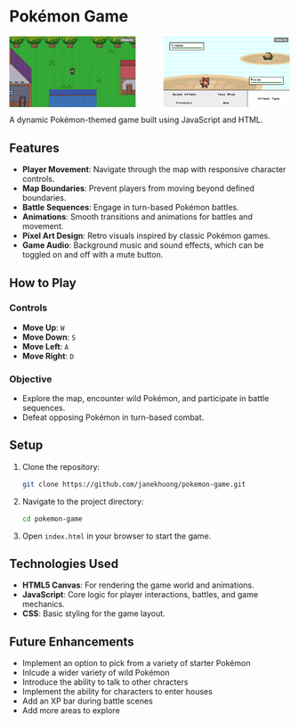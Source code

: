 # Pokémon Game

<div style="display: flex; justify-content: space-between;">
  <img src="./img/game screenshot 1.png" alt="Screenshot 1" width="45%">
  <img src="./img/game screenshot 2.png" alt="Screenshot 2" width="45%">
</div>

A dynamic Pokémon-themed game built using JavaScript and HTML. 

## Features

- **Player Movement**: Navigate through the map with responsive character controls.
- **Map Boundaries**: Prevent players from moving beyond defined boundaries.
- **Battle Sequences**: Engage in turn-based Pokémon battles.
- **Animations**: Smooth transitions and animations for battles and movement.
- **Pixel Art Design**: Retro visuals inspired by classic Pokémon games.
- **Game Audio**: Background music and sound effects, which can be toggled on and off with a mute button.

## How to Play

### Controls

- **Move Up**: `W`
- **Move Down**: `S`
- **Move Left**: `A` 
- **Move Right**: `D`
  
### Objective

- Explore the map, encounter wild Pokémon, and participate in battle sequences.
- Defeat opposing Pokémon in turn-based combat.

## Setup

1. Clone the repository:
   ```bash
   git clone https://github.com/janekhuong/pokemon-game.git
   ```
2. Navigate to the project directory:
   ```bash
   cd pokemon-game
   ```
3. Open `index.html` in your browser to start the game.

## Technologies Used

- **HTML5 Canvas**: For rendering the game world and animations.
- **JavaScript**: Core logic for player interactions, battles, and game mechanics.
- **CSS**: Basic styling for the game layout.

## Future Enhancements
- Implement an option to pick from a variety of starter Pokémon
- Inlcude a wider variety of wild Pokémon 
- Introduce the ability to talk to other chracters
- Implement the ability for characters to enter houses
- Add an XP bar during battle scenes
- Add more areas to explore
